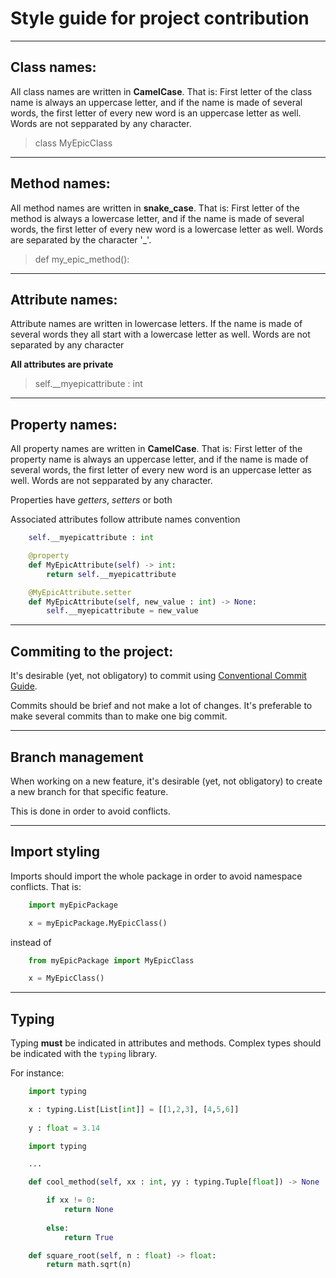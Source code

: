 # Style guide for project contribution

---

## Class names:

All class names are written in **CamelCase**. That is: First letter of the class name is always an uppercase letter, and if the name is made of several words, the first letter of every new word is an uppercase letter as well. Words are not sepparated by any character.

> class MyEpicClass

---

## Method names:

All method names are written in **snake_case**. That is: First letter of the method is always a lowercase letter, and if the name is made of several words, the first letter of every new word is a lowercase letter as well. Words are separated by the character '_'.

> def my_epic_method():

---

## Attribute names:

Attribute names are written in lowercase letters. If the name is made of several words they all start with a lowercase letter as well. Words are not separated by any character 

**All attributes are private**

> self.__myepicattribute : int

---

## Property names:

All property names are written in **CamelCase**. That is: First letter of the property name is always an uppercase letter, and if the name is made of several words, the first letter of every new word is an uppercase letter as well. Words are not sepparated by any character.

Properties have *getters*, *setters* or both

Associated attributes follow attribute names convention

```python
    self.__myepicattribute : int

    @property
    def MyEpicAttribute(self) -> int:
        return self.__myepicattribute

    @MyEpicAttribute.setter
    def MyEpicAttribute(self, new_value : int) -> None:
        self.__myepicattribute = new_value

```

--- 

## Commiting to the project:

It's desirable (yet, not obligatory) to commit using [Conventional Commit Guide](https://www.conventionalcommits.org/en/v1.0.0/#summary).

Commits should be brief and not make a lot of changes. It's preferable to make several commits than to make one big commit.

---

## Branch management

When working on a new feature, it's desirable (yet, not obligatory) to create a new branch for that specific feature.

This is done in order to avoid conflicts.

---

## Import styling

Imports should import the whole package in order to avoid namespace conflicts. That is:

```python
    import myEpicPackage

    x = myEpicPackage.MyEpicClass()
```

instead of

```python
    from myEpicPackage import MyEpicClass

    x = MyEpicClass()
```

---

## Typing

Typing **must** be indicated in attributes and methods. Complex types should be indicated with the ```typing``` library.

For instance:

```python
    import typing

    x : typing.List[List[int]] = [[1,2,3], [4,5,6]]
    
    y : float = 3.14
```

```python
    import typing

    ...

    def cool_method(self, xx : int, yy : typing.Tuple[float]) -> None | bool:

        if xx != 0:
            return None
        
        else:
            return True

    def square_root(self, n : float) -> float:
        return math.sqrt(n)
```